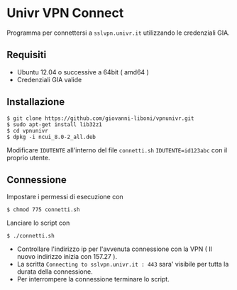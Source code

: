 # Univr VPN Connect
Programma per connettersi a `sslvpn.univr.it` utilizzando le credenziali GIA.
## Requisiti
- Ubuntu 12.04 o successive a 64bit ( amd64 )
- Credenziali GIA valide

## Installazione
    $ git clone https://github.com/giovanni-liboni/vpnunivr.git
    $ sudo apt-get install lib32z1
    $ cd vpnunivr
    $ dpkg -i ncui_8.0-2_all.deb

Modificare `IDUTENTE` all'interno del file `connetti.sh`
``
IDUTENTE=id123abc
``
con il proprio utente.

## Connessione
Impostare i permessi di esecuzione con

    $ chmod 775 connetti.sh

Lanciare lo script con

    $ ./connetti.sh

- Controllare l'indirizzo ip per l'avvenuta connessione con la VPN ( Il nuovo indirizzo inizia con 157.27 ).
- La scritta `Connecting to sslvpn.univr.it : 443` sara' visibile per tutta la durata della connessione.
- Per interrompere la connessione terminare lo script.
